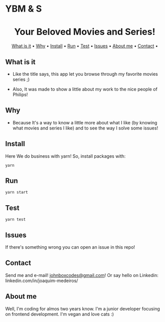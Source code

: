 # YBM & S

<h1 align="center">
Your Beloved Movies and Series!
</h1>

<p align="center">
  <a href="#what-is-it">What is it</a> •
  <a href="#why">Why</a> •
  <a href="#install">Install</a> •
  <a href="#run">Run</a> •
  <a href="#test">Test</a> •
  <a href="#issues">Issues</a> •
  <a href="#about">About me</a> •
  <a href="#contact">Contact</a> •
</p>

## What is it

* Like the title says, this app let you browse through my favorite movies series ;)

* Also, It was made to show a little about my work to the nice people
of Philips!

## Why

* Because It's a way to know a little more about what I like (by knowing what movies and series I like) and to
see the way I solve some issues!

## Install

Here We do business with yarn! So, install packages with:

```yarn```

## Run

```yarn start```

## Test

```yarn test```

## Issues

If there's something wrong you can open an issue in this repo!

## Contact

Send me and e-mail! johnboxcodes@gmail.com! Or say hello on Linkedin:
linkedin.com/in/joaquim-medeiros/

## About me

Well, I'm coding for almos two years know. I'm a junior developer
focusing on frontend development. I'm vegan and love cats :)

